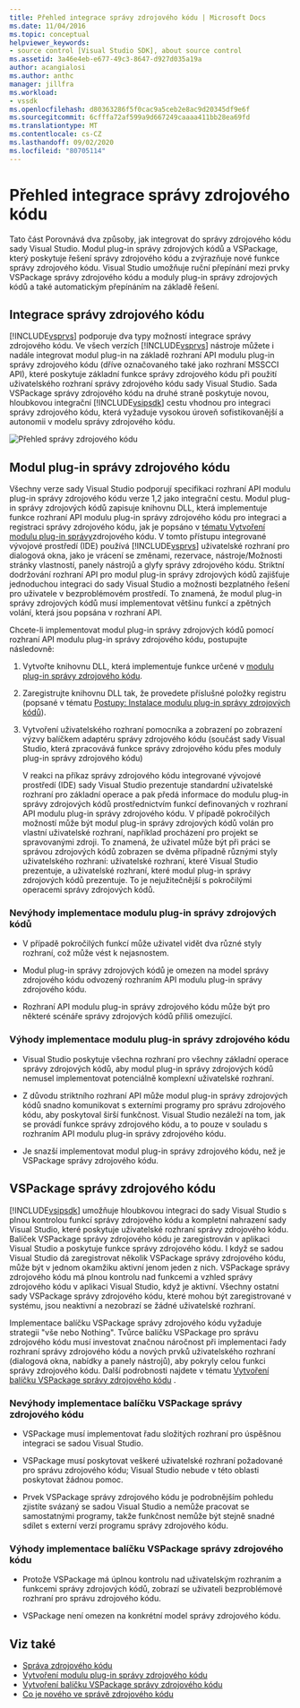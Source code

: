 ```yaml
---
title: Přehled integrace správy zdrojového kódu | Microsoft Docs
ms.date: 11/04/2016
ms.topic: conceptual
helpviewer_keywords:
- source control [Visual Studio SDK], about source control
ms.assetid: 3a46e4eb-e677-49c3-8647-d927d035a19a
author: acangialosi
ms.author: anthc
manager: jillfra
ms.workload:
- vssdk
ms.openlocfilehash: d80363286f5f0cac9a5ceb2e8ac9d20345df9e6f
ms.sourcegitcommit: 6cfffa72af599a9d667249caaaa411bb28ea69fd
ms.translationtype: MT
ms.contentlocale: cs-CZ
ms.lasthandoff: 09/02/2020
ms.locfileid: "80705114"
---
```

# <a name="source-control-integration-overview"></a>Přehled integrace správy zdrojového kódu
Tato část Porovnává dva způsoby, jak integrovat do správy zdrojového kódu sady Visual Studio. Modul plug-in správy zdrojových kódů a VSPackage, který poskytuje řešení správy zdrojového kódu a zvýrazňuje nové funkce správy zdrojového kódu. Visual Studio umožňuje ruční přepínání mezi prvky VSPackage správy zdrojového kódu a moduly plug-in správy zdrojových kódů a také automatickým přepínáním na základě řešení.

## <a name="source-control-integration"></a>Integrace správy zdrojového kódu
 [!INCLUDE[vsprvs](../../code-quality/includes/vsprvs_md.md)] podporuje dva typy možností integrace správy zdrojového kódu. Ve všech verzích [!INCLUDE[vsprvs](../../code-quality/includes/vsprvs_md.md)] nástroje můžete i nadále integrovat modul plug-in na základě rozhraní API modulu plug-in správy zdrojového kódu (dříve označovaného také jako rozhraní MSSCCI API), které poskytuje základní funkce správy zdrojového kódu při použití uživatelského rozhraní správy zdrojového kódu sady Visual Studio. Sada VSPackage správy zdrojového kódu na druhé straně poskytuje novou, hloubkovou integrační [!INCLUDE[vsipsdk](../../extensibility/includes/vsipsdk_md.md)] cestu vhodnou pro integraci správy zdrojového kódu, která vyžaduje vysokou úroveň sofistikovanější a autonomii v modelu správy zdrojového kódu.

 ![Přehled správy zdrojového kódu](../../extensibility/internals/media/sourcectnrloverview.gif "SourceCtnrlOverview")

## <a name="source-control-plug-in"></a>Modul plug-in správy zdrojového kódu
 Všechny verze sady Visual Studio podporují specifikaci rozhraní API modulu plug-in správy zdrojového kódu verze 1,2 jako integrační cestu. Modul plug-in správy zdrojových kódů zapisuje knihovnu DLL, která implementuje funkce rozhraní API modulu plug-in správy zdrojového kódu pro integraci a registraci správy zdrojového kódu, jak je popsáno v [tématu Vytvoření modulu plug-in správy](../../extensibility/internals/creating-a-source-control-plug-in.md)zdrojového kódu. V tomto přístupu integrované vývojové prostředí (IDE) používá [!INCLUDE[vsprvs](../../code-quality/includes/vsprvs_md.md)] uživatelské rozhraní pro dialogová okna, jako je vrácení se změnami, rezervace, nástroje/Možnosti stránky vlastností, panely nástrojů a glyfy správy zdrojového kódu. Striktní dodržování rozhraní API pro modul plug-in správy zdrojových kódů zajišťuje jednoduchou integraci do sady Visual Studio a možnosti bezplatného řešení pro uživatele v bezproblémovém prostředí. To znamená, že modul plug-in správy zdrojových kódů musí implementovat většinu funkcí a zpětných volání, která jsou popsána v rozhraní API.

 Chcete-li implementovat modul plug-in správy zdrojových kódů pomocí rozhraní API modulu plug-in správy zdrojového kódu, postupujte následovně:

1. Vytvořte knihovnu DLL, která implementuje funkce určené v [modulu plug-in správy zdrojového kódu](../../extensibility/source-control-plug-ins.md).

2. Zaregistrujte knihovnu DLL tak, že provedete příslušné položky registru (popsané v tématu [Postupy: Instalace modulu plug-in správy zdrojových kódů](../../extensibility/internals/how-to-install-a-source-control-plug-in.md)).

3. Vytvoření uživatelského rozhraní pomocníka a zobrazení po zobrazení výzvy balíčkem adaptéru správy zdrojového kódu (součást sady Visual Studio, která zpracovává funkce správy zdrojového kódu přes moduly plug-in správy zdrojového kódu)

   V reakci na příkaz správy zdrojového kódu integrované vývojové prostředí (IDE) sady Visual Studio prezentuje standardní uživatelské rozhraní pro základní operace a pak předá informace do modulu plug-in správy zdrojových kódů prostřednictvím funkcí definovaných v rozhraní API modulu plug-in správy zdrojového kódu. V případě pokročilých možností může být modul plug-in správy zdrojových kódů volán pro vlastní uživatelské rozhraní, například procházení pro projekt se spravovanými zdroji. To znamená, že uživatel může být při práci se správou zdrojových kódů zobrazen se dvěma případně různými styly uživatelského rozhraní: uživatelské rozhraní, které Visual Studio prezentuje, a uživatelské rozhraní, které modul plug-in správy zdrojových kódů prezentuje. To je nejužitečnější s pokročilými operacemi správy zdrojových kódů.

### <a name="drawbacks-to-implementing-a-source-control-plug-in"></a>Nevýhody implementace modulu plug-in správy zdrojových kódů

- V případě pokročilých funkcí může uživatel vidět dva různé styly rozhraní, což může vést k nejasnostem.

- Modul plug-in správy zdrojových kódů je omezen na model správy zdrojového kódu odvozený rozhraním API modulu plug-in správy zdrojového kódu.

- Rozhraní API modulu plug-in správy zdrojového kódu může být pro některé scénáře správy zdrojových kódů příliš omezující.

### <a name="advantages-to-implementing-a-source-control-plug-in"></a>Výhody implementace modulu plug-in správy zdrojového kódu

- Visual Studio poskytuje všechna rozhraní pro všechny základní operace správy zdrojových kódů, aby modul plug-in správy zdrojových kódů nemusel implementovat potenciálně komplexní uživatelské rozhraní.

- Z důvodu striktního rozhraní API může modul plug-in správy zdrojových kódů snadno komunikovat s externími programy pro správu zdrojového kódu, aby poskytoval širší funkčnost. Visual Studio nezáleží na tom, jak se provádí funkce správy zdrojového kódu, a to pouze v souladu s rozhraním API modulu plug-in správy zdrojového kódu.

- Je snazší implementovat modul plug-in správy zdrojového kódu, než je VSPackage správy zdrojového kódu.

## <a name="source-control-vspackage"></a>VSPackage správy zdrojového kódu
 [!INCLUDE[vsipsdk](../../extensibility/includes/vsipsdk_md.md)] umožňuje hloubkovou integraci do sady Visual Studio s plnou kontrolou funkcí správy zdrojového kódu a kompletní nahrazení sady Visual Studio, které poskytuje uživatelské rozhraní správy zdrojového kódu. Balíček VSPackage správy zdrojového kódu je zaregistrován v aplikaci Visual Studio a poskytuje funkce správy zdrojového kódu. I když se sadou Visual Studio dá zaregistrovat několik VSPackage správy zdrojového kódu, může být v jednom okamžiku aktivní jenom jeden z nich. VSPackage správy zdrojového kódu má plnou kontrolu nad funkcemi a vzhled správy zdrojového kódu v aplikaci Visual Studio, když je aktivní. Všechny ostatní sady VSPackage správy zdrojového kódu, které mohou být zaregistrované v systému, jsou neaktivní a nezobrazí se žádné uživatelské rozhraní.

 Implementace balíčku VSPackage správy zdrojového kódu vyžaduje strategii "vše nebo Nothing". Tvůrce balíčku VSPackage pro správu zdrojového kódu musí investovat značnou náročnost při implementaci řady rozhraní správy zdrojového kódu a nových prvků uživatelského rozhraní (dialogová okna, nabídky a panely nástrojů), aby pokryly celou funkci správy zdrojového kódu. Další podrobnosti najdete v tématu [Vytvoření balíčku VSPackage správy zdrojového kódu](../../extensibility/internals/creating-a-source-control-vspackage.md) .

### <a name="drawbacks-to-implementing-a-source-control-vspackage"></a>Nevýhody implementace balíčku VSPackage správy zdrojového kódu

- VSPackage musí implementovat řadu složitých rozhraní pro úspěšnou integraci se sadou Visual Studio.

- VSPackage musí poskytovat veškeré uživatelské rozhraní požadované pro správu zdrojového kódu; Visual Studio nebude v této oblasti poskytovat žádnou pomoc.

- Prvek VSPackage správy zdrojového kódu je podrobnějším pohledu zjistíte svázaný se sadou Visual Studio a nemůže pracovat se samostatnými programy, takže funkčnost nemůže být stejně snadné sdílet s externí verzí programu správy zdrojového kódu.

### <a name="advantages-to-implementing-a-source-control-vspackage"></a>Výhody implementace balíčku VSPackage správy zdrojového kódu

- Protože VSPackage má úplnou kontrolu nad uživatelským rozhraním a funkcemi správy zdrojových kódů, zobrazí se uživateli bezproblémové rozhraní pro správu zdrojového kódu.

- VSPackage není omezen na konkrétní model správy zdrojového kódu.

## <a name="see-also"></a>Viz také
- [Správa zdrojového kódu](../../extensibility/internals/source-control.md)
- [Vytvoření modulu plug-in správy zdrojového kódu](../../extensibility/internals/creating-a-source-control-plug-in.md)
- [Vytvoření balíčku VSPackage správy zdrojového kódu](../../extensibility/internals/creating-a-source-control-vspackage.md)
- [Co je nového ve správě zdrojového kódu](../../extensibility/internals/what-s-new-in-source-control.md)
